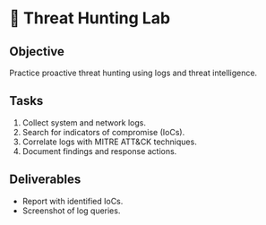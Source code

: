 # 🎯 Threat Hunting Lab

## Objective
Practice proactive threat hunting using logs and threat intelligence.

## Tasks
1. Collect system and network logs.
2. Search for indicators of compromise (IoCs).
3. Correlate logs with MITRE ATT&CK techniques.
4. Document findings and response actions.

## Deliverables
- Report with identified IoCs.
- Screenshot of log queries.
